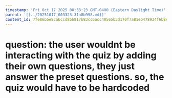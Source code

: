 ```yaml
---
timestamp: 'Fri Oct 17 2025 00:33:23 GMT-0400 (Eastern Daylight Time)'
parent: '[[../20251017_003323.31a8b998.md]]'
content_id: 7fe86b5e8cabccd8bb817b83cc6acc40565b3d170f7a81eb478934f6b8e99c18
---
```


# question: the user wouldnt be interacting with the quiz by adding their own questions, they just answer the preset questions. so, the quiz would have to be hardcoded
